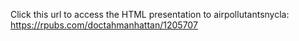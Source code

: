 Click this url to access the HTML presentation to airpollutantsnycla:
https://rpubs.com/doctahmanhattan/1205707
